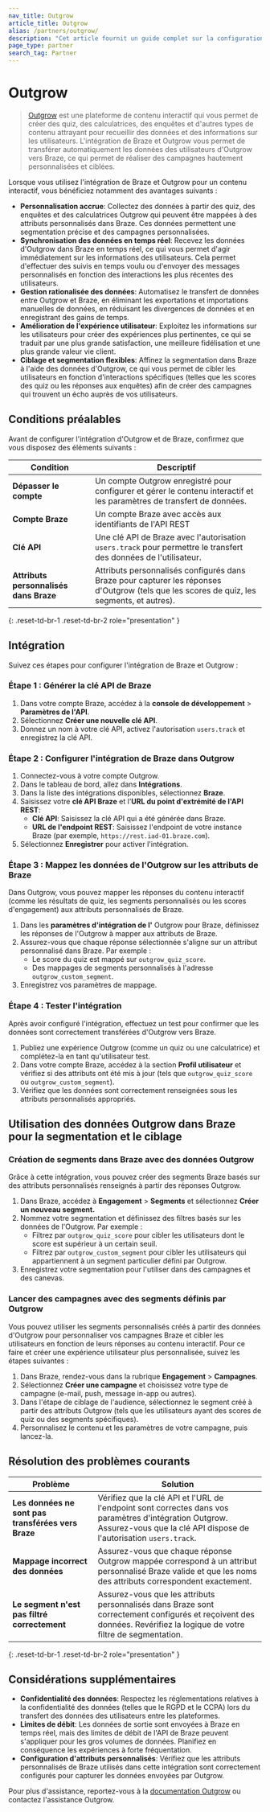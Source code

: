 ```yaml
---
nav_title: Outgrow
article_title: Outgrow
alias: /partners/outgrow/
description: "Cet article fournit un guide complet sur la configuration d'une intégration native entre Outgrow et Braze pour une meilleure synchronisation des données des utilisateurs et des campagnes personnalisées."
page_type: partner
search_tag: Partner
---
```


# Outgrow

> [Outgrow](https://outgrow.co/) est une plateforme de contenu interactif qui vous permet de créer des quiz, des calculatrices, des enquêtes et d'autres types de contenu attrayant pour recueillir des données et des informations sur les utilisateurs. L'intégration de Braze et Outgrow vous permet de transférer automatiquement les données des utilisateurs d'Outgrow vers Braze, ce qui permet de réaliser des campagnes hautement personnalisées et ciblées.

Lorsque vous utilisez l'intégration de Braze et Outgrow pour un contenu interactif, vous bénéficiez notamment des avantages suivants :

- **Personnalisation accrue**: Collectez des données à partir des quiz, des enquêtes et des calculatrices Outgrow qui peuvent être mappées à des attributs personnalisés dans Braze. Ces données permettent une segmentation précise et des campagnes personnalisées.
- **Synchronisation des données en temps réel**: Recevez les données d'Outgrow dans Braze en temps réel, ce qui vous permet d'agir immédiatement sur les informations des utilisateurs. Cela permet d'effectuer des suivis en temps voulu ou d'envoyer des messages personnalisés en fonction des interactions les plus récentes des utilisateurs.
- **Gestion rationalisée des données**: Automatisez le transfert de données entre Outgrow et Braze, en éliminant les exportations et importations manuelles de données, en réduisant les divergences de données et en enregistrant des gains de temps.
- **Amélioration de l'expérience utilisateur**: Exploitez les informations sur les utilisateurs pour créer des expériences plus pertinentes, ce qui se traduit par une plus grande satisfaction, une meilleure fidélisation et une plus grande valeur vie client.
- **Ciblage et segmentation flexibles**: Affinez la segmentation dans Braze à l'aide des données d'Outgrow, ce qui vous permet de cibler les utilisateurs en fonction d'interactions spécifiques (telles que les scores des quiz ou les réponses aux enquêtes) afin de créer des campagnes qui trouvent un écho auprès de vos utilisateurs.

## Conditions préalables

Avant de configurer l'intégration d'Outgrow et de Braze, confirmez que vous disposez des éléments suivants :

| Condition | Descriptif |
|-------------|-------------|
| **Dépasser le compte** | Un compte Outgrow enregistré pour configurer et gérer le contenu interactif et les paramètres de transfert de données. |
| **Compte Braze** | Un compte Braze avec accès aux identifiants de l'API REST |
| **Clé API** | Une clé API de Braze avec l'autorisation `users.track` pour permettre le transfert des données de l'utilisateur. |
| **Attributs personnalisés dans Braze** | Attributs personnalisés configurés dans Braze pour capturer les réponses d'Outgrow (tels que les scores de quiz, les segments, et autres). |
{: .reset-td-br-1 .reset-td-br-2 role="presentation" }

## Intégration

Suivez ces étapes pour configurer l'intégration de Braze et Outgrow :

### Étape 1 : Générer la clé API de Braze

1. Dans votre compte Braze, accédez à la **console de développement** > **Paramètres de l'API**.
2. Sélectionnez **Créer une nouvelle clé API**.
3. Donnez un nom à votre clé API, activez l'autorisation `users.track` et enregistrez la clé API.

### Étape 2 : Configurer l'intégration de Braze dans Outgrow

1. Connectez-vous à votre compte Outgrow.
2. Dans le tableau de bord, allez dans **Intégrations**.
3. Dans la liste des intégrations disponibles, sélectionnez **Braze**.
4. Saisissez votre **clé API Braze** et l'**URL du point d'extrémité de l'API REST**:
   - **Clé API**: Saisissez la clé API qui a été générée dans Braze.
   - **URL de l'endpoint REST**: Saisissez l'endpoint de votre instance Braze (par exemple, `https://rest.iad-01.braze.com`).
5. Sélectionnez **Enregistrer** pour activer l'intégration.

### Étape 3 : Mappez les données de l'Outgrow sur les attributs de Braze

Dans Outgrow, vous pouvez mapper les réponses du contenu interactif (comme les résultats de quiz, les segments personnalisés ou les scores d'engagement) aux attributs personnalisés de Braze.

1. Dans les **paramètres d'intégration de l'** Outgrow pour Braze, définissez les réponses de l'Outgrow à mapper aux attributs de Braze.
2. Assurez-vous que chaque réponse sélectionnée s'aligne sur un attribut personnalisé dans Braze. Par exemple :
   - Le score du quiz est mappé sur `outgrow_quiz_score`.
   - Des mappages de segments personnalisés à l'adresse `outgrow_custom_segment`.
3. Enregistrez vos paramètres de mappage.

### Étape 4 : Tester l'intégration

Après avoir configuré l'intégration, effectuez un test pour confirmer que les données sont correctement transférées d'Outgrow vers Braze.

1. Publiez une expérience Outgrow (comme un quiz ou une calculatrice) et complétez-la en tant qu'utilisateur test.
2. Dans votre compte Braze, accédez à la section **Profil utilisateur** et vérifiez si des attributs ont été mis à jour (tels que `outgrow_quiz_score` ou `outgrow_custom_segment`).
3. Vérifiez que les données sont correctement renseignées sous les attributs personnalisés appropriés.

## Utilisation des données Outgrow dans Braze pour la segmentation et le ciblage

### Création de segments dans Braze avec des données Outgrow

Grâce à cette intégration, vous pouvez créer des segments Braze basés sur des attributs personnalisés renseignés à partir des réponses Outgrow.

1. Dans Braze, accédez à **Engagement** > **Segments** et sélectionnez **Créer un nouveau segment.**
2. Nommez votre segmentation et définissez des filtres basés sur les données de l'Outgrow. Par exemple :
   - Filtrez par `outgrow_quiz_score` pour cibler les utilisateurs dont le score est supérieur à un certain seuil.
   - Filtrez par `outgrow_custom_segment` pour cibler les utilisateurs qui appartiennent à un segment particulier défini par Outgrow.
3. Enregistrez votre segmentation pour l'utiliser dans des campagnes et des canevas.

### Lancer des campagnes avec des segments définis par Outgrow

Vous pouvez utiliser les segments personnalisés créés à partir des données d'Outgrow pour personnaliser vos campagnes Braze et cibler les utilisateurs en fonction de leurs réponses au contenu interactif. Pour ce faire et créer une expérience utilisateur plus personnalisée, suivez les étapes suivantes :

1. Dans Braze, rendez-vous dans la rubrique **Engagement** > **Campagnes**.
2. Sélectionnez **Créer une campagne** et choisissez votre type de campagne (e-mail, push, message in-app ou autres).
3. Dans l'étape de ciblage de l'audience, sélectionnez le segment créé à partir des attributs Outgrow (tels que les utilisateurs ayant des scores de quiz ou des segments spécifiques).
4. Personnalisez le contenu et les paramètres de votre campagne, puis lancez-la.

## Résolution des problèmes courants

| Problème | Solution |
|-------|----------|
| **Les données ne sont pas transférées vers Braze** | Vérifiez que la clé API et l'URL de l'endpoint sont correctes dans vos paramètres d'intégration Outgrow. Assurez-vous que la clé API dispose de l'autorisation `users.track`. |
| **Mappage incorrect des données** | Assurez-vous que chaque réponse Outgrow mappée correspond à un attribut personnalisé Braze valide et que les noms des attributs correspondent exactement. |
| **Le segment n'est pas filtré correctement** | Assurez-vous que les attributs personnalisés dans Braze sont correctement configurés et reçoivent des données. Revérifiez la logique de votre filtre de segmentation. |
{: .reset-td-br-1 .reset-td-br-2 role="presentation" }

## Considérations supplémentaires

- **Confidentialité des données**: Respectez les réglementations relatives à la confidentialité des données (telles que le RGPD et le CCPA) lors du transfert des données des utilisateurs entre les plateformes.
- **Limites de débit**: Les données de sortie sont envoyées à Braze en temps réel, mais des limites de débit de l'API de Braze peuvent s'appliquer pour les gros volumes de données. Planifiez en conséquence les expériences à forte fréquentation.
- **Configuration d'attributs personnalisés**: Vérifiez que les attributs personnalisés de Braze utilisés dans cette intégration sont correctement configurés pour capturer les données envoyées par Outgrow.

Pour plus d'assistance, reportez-vous à la [documentation Outgrow](https://support.outgrow.co/docs/configuring-native-integration-between-outgrow-braze) ou contactez l'assistance Outgrow.